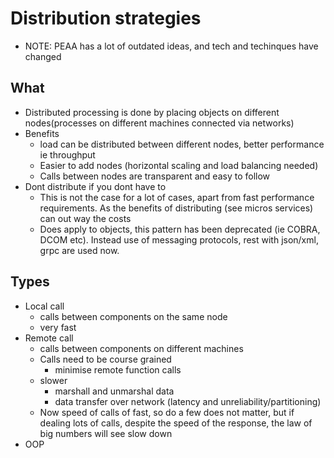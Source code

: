 # Distribution strategies

- NOTE: PEAA has a lot of outdated ideas, and tech and techinques have changed

## What

- Distributed processing is done by placing objects on different nodes(processes on different machines connected via networks)
- Benefits
  - load can be distributed between different nodes, better performance ie throughput
  - Easier to add nodes (horizontal scaling and load balancing needed)
  - Calls between nodes are transparent and easy to follow
- Dont distribute if you dont have to
  - This is not the case for a lot of cases, apart from fast performance requirements. As the benefits of distributing (see micros services) can out way the costs
  - Does apply to objects, this pattern has been deprecated (ie COBRA, DCOM etc). Instead use of messaging protocols, rest with json/xml, grpc are used now. 

## Types
- Local call
  - calls between components on the same node
  - very fast
- Remote call
  - calls between components on different machines
  - Calls need to be course grained
    - minimise remote function calls
  - slower
    - marshall and unmarshal data
    - data transfer over network (latency and unreliability/partitioning)
  - Now speed of calls of fast, so do a few does not matter, but if dealing lots of calls, despite the speed of the response, the law of big numbers will see slow down
- OOP
